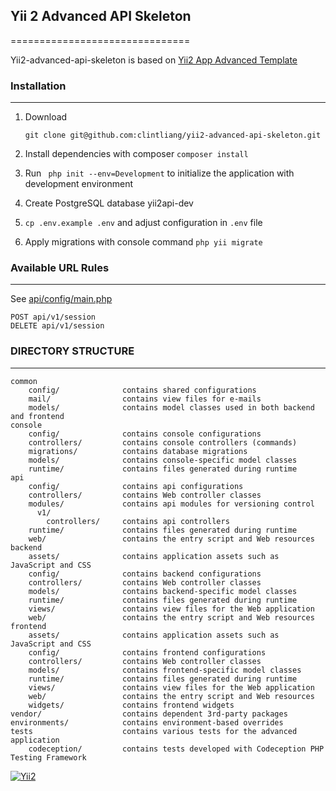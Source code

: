 ## Yii 2 Advanced API Skeleton
===============================

Yii2-advanced-api-skeleton is based on [Yii2 App Advanced Template](https://github.com/yiisoft/yii2-app-advanced)

### Installation
-------------------

1. Download

   ```
   git clone git@github.com:clintliang/yii2-advanced-api-skeleton.git
   ```
2. Install dependencies with composer ```composer install```
3. Run ``` php init --env=Development``` to initialize the application with development environment
4. Create PostgreSQL database yii2api-dev
5. ```cp .env.example .env``` and adjust configuration in ```.env``` file
6. Apply migrations with console command ```php yii migrate```

### Available URL Rules
-------------------

See [api/config/main.php](api/config/main.php)

```
POST api/v1/session
DELETE api/v1/session
```

### DIRECTORY STRUCTURE
-------------------

```
common
    config/              contains shared configurations
    mail/                contains view files for e-mails
    models/              contains model classes used in both backend and frontend
console
    config/              contains console configurations
    controllers/         contains console controllers (commands)
    migrations/          contains database migrations
    models/              contains console-specific model classes
    runtime/             contains files generated during runtime
api
    config/              contains api configurations
    controllers/         contains Web controller classes
    modules/             contains api modules for versioning control
      v1/
        controllers/     contains api controllers
    runtime/             contains files generated during runtime
    web/                 contains the entry script and Web resources
backend
    assets/              contains application assets such as JavaScript and CSS
    config/              contains backend configurations
    controllers/         contains Web controller classes
    models/              contains backend-specific model classes
    runtime/             contains files generated during runtime
    views/               contains view files for the Web application
    web/                 contains the entry script and Web resources
frontend
    assets/              contains application assets such as JavaScript and CSS
    config/              contains frontend configurations
    controllers/         contains Web controller classes
    models/              contains frontend-specific model classes
    runtime/             contains files generated during runtime
    views/               contains view files for the Web application
    web/                 contains the entry script and Web resources
    widgets/             contains frontend widgets
vendor/                  contains dependent 3rd-party packages
environments/            contains environment-based overrides
tests                    contains various tests for the advanced application
    codeception/         contains tests developed with Codeception PHP Testing Framework
```

[![Yii2](https://img.shields.io/badge/Powered_by-Yii_Framework-green.svg?style=flat)](http://www.yiiframework.com/)

